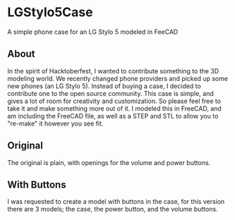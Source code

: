 # LGStylo5Case
A simple phone case for an LG Stylo 5 modeled in FeeCAD

## About
In the spirit of Hacktoberfest, I wanted to contribute something to the 3D modeling world.  We recently changed phone providers and picked up some new phones (an LG Stylo 5).  Instead of buying a case, I decided to contribute one to the open source community.  This case is simple, and gives a lot of room for creativity and customization.  So please feel free to take it and make something more out of it.  I modeled this in FreeCAD, and am including the FreeCAD file, as well as a STEP and STL to allow you to "re-make" it however you see fit.

## Original
The original is plain, with openings for the volume and power buttons.

## With Buttons
I was requested to create a model with buttons in the case, for this version there are 3 models; the case, the power button, and the volume buttons.
